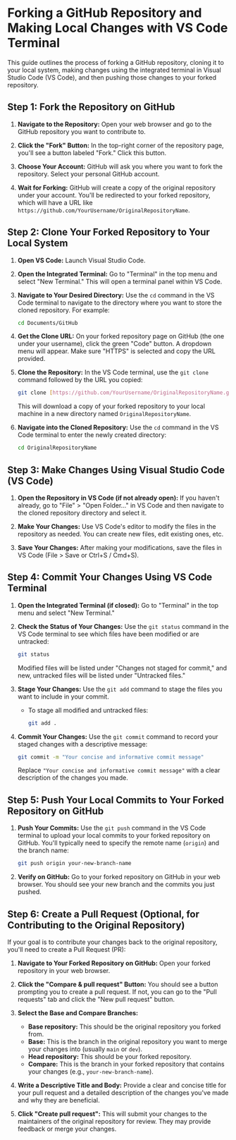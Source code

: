 # Forking a GitHub Repository and Making Local Changes with VS Code Terminal

This guide outlines the process of forking a GitHub repository, cloning it to your local system, making changes using the integrated terminal in Visual Studio Code (VS Code), and then pushing those changes to your forked repository.

## Step 1: Fork the Repository on GitHub

1.  **Navigate to the Repository:** Open your web browser and go to the GitHub repository you want to contribute to.

2.  **Click the "Fork" Button:** In the top-right corner of the repository page, you'll see a button labeled "Fork." Click this button.

3.  **Choose Your Account:** GitHub will ask you where you want to fork the repository. Select your personal GitHub account.

4.  **Wait for Forking:** GitHub will create a copy of the original repository under your account. You'll be redirected to your forked repository, which will have a URL like `https://github.com/YourUsername/OriginalRepositoryName`.

## Step 2: Clone Your Forked Repository to Your Local System

1.  **Open VS Code:** Launch Visual Studio Code.

2.  **Open the Integrated Terminal:** Go to "Terminal" in the top menu and select "New Terminal." This will open a terminal panel within VS Code.

3.  **Navigate to Your Desired Directory:** Use the `cd` command in the VS Code terminal to navigate to the directory where you want to store the cloned repository. For example:
    ```bash
    cd Documents/GitHub
    ```

4.  **Get the Clone URL:** On your forked repository page on GitHub (the one under your username), click the green "Code" button. A dropdown menu will appear. Make sure "HTTPS" is selected and copy the URL provided.

5.  **Clone the Repository:** In the VS Code terminal, use the `git clone` command followed by the URL you copied:
    ```bash
    git clone [https://github.com/YourUsername/OriginalRepositoryName.git](https://github.com/YourUsername/OriginalRepositoryName.git)
    ```
    This will download a copy of your forked repository to your local machine in a new directory named `OriginalRepositoryName`.

6.  **Navigate into the Cloned Repository:** Use the `cd` command in the VS Code terminal to enter the newly created directory:
    ```bash
    cd OriginalRepositoryName
    ```

## Step 3: Make Changes Using Visual Studio Code (VS Code)

1.  **Open the Repository in VS Code (if not already open):** If you haven't already, go to "File" > "Open Folder..." in VS Code and then navigate to the cloned repository directory and select it.

2.  **Make Your Changes:** Use VS Code's editor to modify the files in the repository as needed. You can create new files, edit existing ones, etc.

3.  **Save Your Changes:** After making your modifications, save the files in VS Code (File > Save or Ctrl+S / Cmd+S).

## Step 4: Commit Your Changes Using VS Code Terminal

1.  **Open the Integrated Terminal (if closed):** Go to "Terminal" in the top menu and select "New Terminal."

2.  **Check the Status of Your Changes:** Use the `git status` command in the VS Code terminal to see which files have been modified or are untracked:
    ```bash
    git status
    ```
    Modified files will be listed under "Changes not staged for commit," and new, untracked files will be listed under "Untracked files."

3.  **Stage Your Changes:** Use the `git add` command to stage the files you want to include in your commit.
    * To stage all modified and untracked files:
        ```bash
        git add .
        ```
4.  **Commit Your Changes:** Use the `git commit` command to record your staged changes with a descriptive message:
    ```bash
    git commit -m "Your concise and informative commit message"
    ```
    Replace `"Your concise and informative commit message"` with a clear description of the changes you made.

## Step 5: Push Your Local Commits to Your Forked Repository on GitHub

1.  **Push Your Commits:** Use the `git push` command in the VS Code terminal to upload your local commits to your forked repository on GitHub. You'll typically need to specify the remote name (`origin`) and the branch name:
    ```bash
    git push origin your-new-branch-name
    ```
2.  **Verify on GitHub:** Go to your forked repository on GitHub in your web browser. You should see your new branch and the commits you just pushed.

## Step 6: Create a Pull Request (Optional, for Contributing to the Original Repository)

If your goal is to contribute your changes back to the original repository, you'll need to create a Pull Request (PR):

1.  **Navigate to Your Forked Repository on GitHub:** Open your forked repository in your web browser.

2.  **Click the "Compare & pull request" Button:** You should see a button prompting you to create a pull request. If not, you can go to the "Pull requests" tab and click the "New pull request" button.

3.  **Select the Base and Compare Branches:**
    * **Base repository:** This should be the original repository you forked from.
    * **Base:** This is the branch in the original repository you want to merge your changes into (usually `main` or `dev`).
    * **Head repository:** This should be your forked repository.
    * **Compare:** This is the branch in your forked repository that contains your changes (e.g., `your-new-branch-name`).

4.  **Write a Descriptive Title and Body:** Provide a clear and concise title for your pull request and a detailed description of the changes you've made and why they are beneficial.

5.  **Click "Create pull request":** This will submit your changes to the maintainers of the original repository for review. They may provide feedback or merge your changes.
